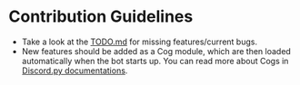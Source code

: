# Contribution Guidelines
- Take a look at the [TODO.md](./TODO.md) for missing features/current bugs.
- New features should be added as a Cog module, which are then loaded automatically when the bot starts up. You can read more about Cogs in [Discord.py documentations](https://discordpy.readthedocs.io/en/stable/ext/commands/api.html#cogs).
